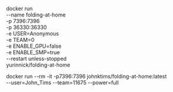 docker run \
  --name folding-at-home \
  -p 7396:7396 \
  -p 36330:36330 \
  -e USER=Anonymous \
  -e TEAM=0 \
  -e ENABLE_GPU=false \
  -e ENABLE_SMP=true \
  --restart unless-stopped \
  yurinnick/folding-at-home



docker run --rm -it -p7396:7396 johnktims/folding-at-home:latest \
    --user=John_Tims --team=11675 --power=full
